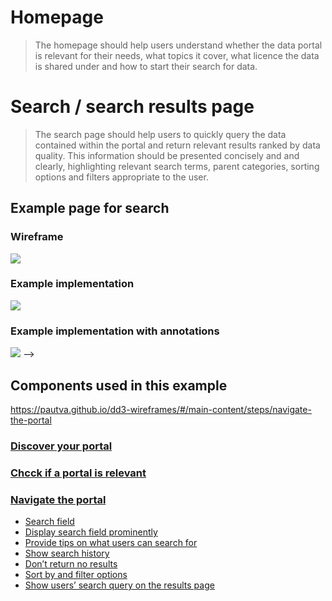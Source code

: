 # Homepage

> The homepage should help users understand whether the data portal is relevant for their needs, what topics it cover, what licence the data is shared under and how to start their search for data.

# Search / search results page

> The search page should help users to quickly query the data contained within the portal and return relevant results ranked by data quality. This information should be presented concisely and and clearly, highlighting relevant search terms, parent categories, sorting options and filters appropriate to the user.

## Example page for search


<!-- tabs:start -->

### **Wireframe**
<a href="/dd3-wireframes/_media/overview/1.landing.png" target="_blank"><img src="/dd3-wireframes/_media/overview/1.landing.png" data-no-zoom/></a>

### **Example implementation**
<a href="/dd3-wireframes/_media/overview/homepage/wireframe-home-annotations.png" target="_blank"><img src="/dd3-wireframes/_media/stage-1/homepage/wireframe-home-annotations.png" data-no-zoom/></a>

### **Example implementation with annotations**
<a href="/dd3-wireframes/_media/overview/1.landing.png" target="_blank"><img src="/dd3-wireframes/_media/overview/1.landing.png" data-no-zoom/></a> -->
<!-- tabs:end -->

## Components used in this example

https://pautva.github.io/dd3-wireframes/#/main-content/steps/navigate-the-portal

### [Discover your portal](main-content/steps/discover-your-portal)
<!-- typo in the link url -->
### [Chcck if a portal is relevant](main-content/steps/check-a-portal-is-relevant)
### [Navigate the portal](main-content/steps/search-for-data)
* [Search field](https://pautva.github.io/dd3-wireframes/#/main-content/steps/search-for-data?id=_1-search-field)
* [Display search field prominently](https://pautva.github.io/dd3-wireframes/#/main-content/steps/search-for-data?id=_2-display-search-field-prominently)
* [Provide tips on what users can search for](https://pautva.github.io/dd3-wireframes/#/main-content/steps/search-for-data?id=_3-provide-tips-on-what-users-can-search-for)
* [Show search history](https://pautva.github.io/dd3-wireframes/#/main-content/steps/search-for-data?id=_4-show-search-history)
* [Don’t return no results](https://pautva.github.io/dd3-wireframes/#/main-content/steps/search-for-data?id=_5-dont-return-no-results)
* [Sort by and filter options](https://pautva.github.io/dd3-wireframes/#/main-content/steps/search-for-data?id=_6-sort-by-and-filter-options)
* [Show users’ search query on the results page](https://pautva.github.io/dd3-wireframes/#/main-content/steps/search-for-data?id=_7-show-users-search-query-on-the-results-page)
